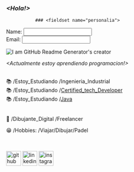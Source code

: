 ### **_<Hola!>_**
               ### <fieldset name="personalia">
  Name: <input type="text"><br>
  Email: <input type="text"><br>
</fieldset>

![I am GitHub Readme Generator's creator](https://www.lavoz.com.ar/resizer/9DvCUG7gefuQi8BuK1Vk2X0oAsA=/1023x323/smart/storage.googleapis.com/gweb-uniblog-publish-prod/original_images/Dino_non-birthday_version.gif)

*<Actualmente estoy aprendiendo programacion!>* <br><br>

📚 /Estoy_Estudiando /Ingenieria_Industrial <br>
📚 /Estoy_Estudiando /[Certified_tech_Developer](https://www.digitalhouse.com/ar/acciones/certified-tech-developer) <br>
📚 /Estoy_Estudiando /[Java](https://www.udemy.com/course/universidad-java-especialista-en-java-desde-cero-a-master) <br><br>

🎨 /Dibujante_Digital /Freelancer

😁 /Hobbies: /Viajar/Dibujar/Padel <br><br><br>

<footer>

[<img src='https://cdn-icons-png.flaticon.com/512/270/270798.png' alt='github' height='40'>](https://github.com/leandroMz)  [<img src='https://cdn-icons-png.flaticon.com/512/174/174857.png' alt='linkedin' height='40'>](https://www.linkedin.com/in/leandro-martinez-93b5b821a/)  [<img src='https://cdn-icons-png.flaticon.com/512/2111/2111463.png' alt='instagram' height='40'>](https://www.instagram.com/leomz2/)  

<footer>
